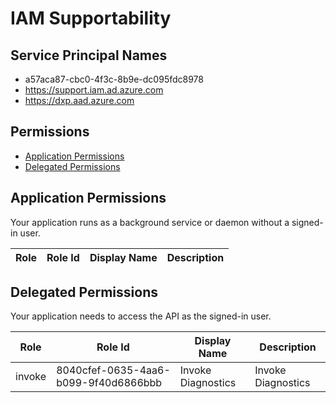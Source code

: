 # IAM Supportability
## Service Principal Names
- a57aca87-cbc0-4f3c-8b9e-dc095fdc8978
- https://support.iam.ad.azure.com
- https://dxp.aad.azure.com

 ## Permissions
- [Application Permissions](#application-permissions)
- [Delegated Permissions](#delegated-permissions)

## Application Permissions
Your application runs as a background service or daemon without a signed-in user.

| Role | Role Id | Display Name | Description |
|---|---|---|---|

## Delegated Permissions
Your application needs to access the API as the signed-in user. 

| Role | Role Id | Display Name | Description |
|---|---|---|---|
| invoke | 8040cfef-0635-4aa6-b099-9f40d6866bbb | Invoke Diagnostics | Invoke Diagnostics |

